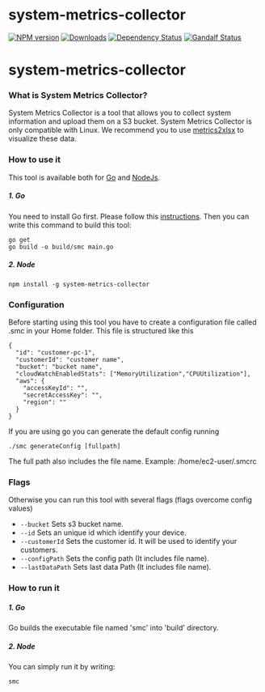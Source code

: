 # system-metrics-collector
[![NPM version][npm-image]][npm-url] [![Downloads][downloads-image]][npm-url] [![Dependency Status][dependencies-image]][npm-url] [![Gandalf Status][gandalf-image]][gandalf-url]

[npm-url]: https://www.npmjs.com/package/system-metrics-collector
[npm-image]: http://img.shields.io/npm/v/system-metrics-collector.svg?style=flat
[downloads-image]: https://img.shields.io/npm/dm/system-metrics-collector.svg?style=flat-square
[dependencies-url]: href="https://david-dm.org/giowe/system-metrics-collector
[dependencies-image]: https://david-dm.org/giowe/system-metrics-collector.svg
[gandalf-url]: https://www.youtube.com/watch?v=Sagg08DrO5U
[gandalf-image]: http://img.shields.io/badge/gandalf-approved-61C6FF.svg

# system-metrics-collector

### What is System Metrics Collector?
System Metrics Collector is a tool that allows you to collect system information and upload them on a S3 bucket.
System Metrics Collector is only compatible with Linux.
We recommend you to use [metrics2xlsx](https://www.npmjs.com/package/metrics2xlsx) to visualize these data.

### How to use it
This tool is available both for [Go](https://github.com/giowe/cloudwatch-client/tree/go) and [NodeJs](https://github.com/giowe/cloudwatch-client).

##### 1. Go
You need to install Go first.
Please follow this [instructions](https://golang.org/doc/install).
Then you can write this command to build this tool:
```shell
go get
go build -o build/smc main.go
```
##### 2. Node
```shell
npm install -g system-metrics-collector
```
### Configuration
Before starting using this tool you have to create a configuration file called .smc in your Home folder.
This file is structured like this
```
{
  "id": "customer-pc-1",
  "customerId": "customer name",
  "bucket": "bucket name",
  "cloudWatchEnabledStats": ["MemoryUtilization","CPUUtilization"],
  "aws": {
    "accessKeyId": "",
    "secretAccessKey": "",
    "region": ""
  }
}
```
If you are using go you can generate the default config running
```shell
./smc generateConfig [fullpath]
```
The full path also includes the file name. Example: /home/ec2-user/.smcrc
### Flags
Otherwise you can run this tool with several flags (flags overcome config values)
   - ```--bucket``` Sets s3 bucket name.
   - ```--id``` Sets an unique id which identify your device.
   - ```--customerId``` Sets the customer id. It will be used to identify your customers.
   - ```--configPath``` Sets the config path (It includes file name).
   - ```--lastDataPath``` Sets last data Path (It includes file name).
### How to run it
##### 1. Go
Go builds the executable file named 'smc' into 'build' directory.
##### 2. Node
You can simply run it by writing:
```shell
smc
```
